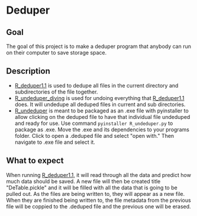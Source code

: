 # Deduper
## Goal
The goal of this project is to make a deduper program that anybody can run on their computer to save storage space.
## Description
* [R_deduper1.1](https://github.com/ThatOneShortGuy/Deduper/blob/main/R_deduper1.1.py) is used to dedupe all files in the current directory and subdirectories of the file together.
* [R_undeduper_diving](https://github.com/ThatOneShortGuy/Deduper/blob/main/R_undeduper_diving.py) is used for undoing everything that [R_deduper1.1](https://github.com/ThatOneShortGuy/Deduper/blob/main/R_deduper1.1.py) does. It will undedupe all deduped files in current and sub directories.
* [R_undeduper](https://github.com/ThatOneShortGuy/Deduper/blob/main/R_undeduper.py) is meant to be packaged as an .exe file with pyinstaller to allow clicking on the deduped file to have that individual file undeduped and ready for use. Use command `pyinstaller R_undeduper.py` to package as .exe. Move the .exe and its dependencies to your programs folder. Click to open a .deduped file and select "open with." Then navigate to .exe file and select it.
## What to expect
When running [R_deduper1.1](https://github.com/ThatOneShortGuy/Deduper/blob/main/R_deduper1.1.py), it will read through all the data and predict how much data should be saved. A new file will then be created title "DeTable.pickle" and it will be filled with all the data that is going to be pulled out. As the files are being written to, they will appear as a new file. When they are finished being written to, the file metadata from the previous file will be coppied to the .deduped file and the previous one will be erased.
